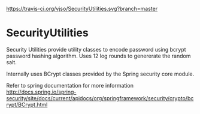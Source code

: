 https://travis-ci.org/vjso/SecurityUtilities.svg?branch=master

# SecurityUtilities

Security Utilities provide utility classes to encode password using bcrypt password hashing algorithm.
Uses 12 log rounds to genererate the random salt.

Internally uses BCrypt classes provided by the Spring security core module.

Refer to spring documentation for more information
http://docs.spring.io/spring-security/site/docs/current/apidocs/org/springframework/security/crypto/bcrypt/BCrypt.html
